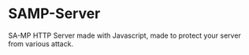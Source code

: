# SAMP-Server
SA-MP HTTP Server made with Javascript, made to protect your server from various attack.
